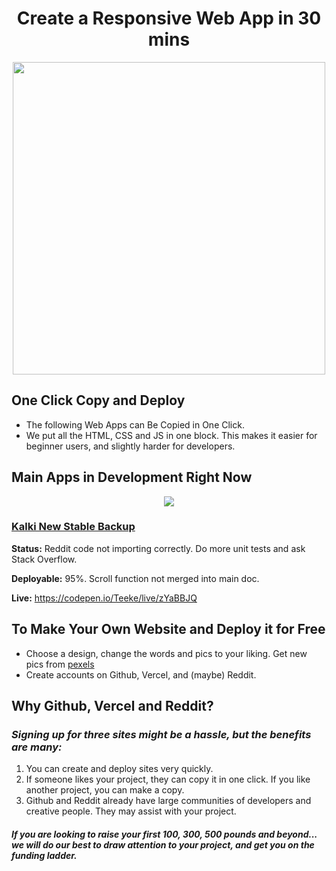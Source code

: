 <h1 align="center">Create a Responsive Web App in 30 mins</h1>

<p align="center" https://i.imgur.com/HdXNU9o.png>
<img height= "500" src="https://i.imgur.com/HdXNU9o.png">
</p>

## One Click Copy and Deploy

- The following Web Apps can Be Copied in One Click. 
- We put all the HTML, CSS and JS in one block. This makes it easier for beginner users, and slightly harder for developers. 

## Main Apps in Development Right Now

<p align="center">
<img src="https://i.imgur.com/nPypyxg.png">
</p>

### [Kalki New Stable Backup](https://codepen.io/Teeke/pen/zYaBBJQ)

**Status:** Reddit code not importing correctly. Do more unit tests and ask Stack Overflow. 

**Deployable:** 95%. Scroll function not merged into main doc. 

**Live:** https://codepen.io/Teeke/live/zYaBBJQ

## To Make Your Own Website and Deploy it for Free

- Choose a design, change the words and pics to your liking. Get new pics from [pexels](https://www.pexels.com)
- Create accounts on Github, Vercel, and (maybe) Reddit. 

## Why Github, Vercel and Reddit?

### *Signing up for three sites might be a hassle, but the benefits are many:*

1. You can create and deploy sites very quickly. 
2. If someone likes your project, they can copy it in one click. If you like another project, you can make a copy. 
3. Github and Reddit already have large communities of developers and creative people. They may assist with your project. 

#### *If you are looking to raise your first 100, 300, 500 pounds and beyond... we will do our best to draw attention to your project, and get you on the funding ladder.* 


